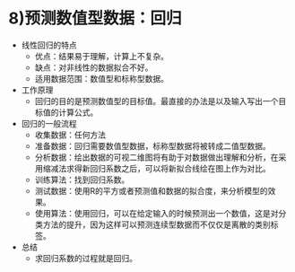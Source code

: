 
# 8)预测数值型数据：回归

* 线性回归的特点
    * 优点：结果易于理解，计算上不复杂。
    * 缺点：对非线性的数据拟合不好。
    * 适用数据范围：数值型和标称型数据。
* 工作原理
    * 回归的目的是预测数值型的目标值。最直接的办法是以及输入写出一个目标值的计算公式。
* 回归的一般流程
    * 收集数据：任何方法
    * 准备数据：回归需要数值型数据，标称型数据将被转成二值型数据。
    * 分析数据：绘出数据的可视二维图将有助于对数据做出理解和分析，在采用缩减法求得新回归系数之后，可以将新拟合线绘在图上作为对比。
    * 训练算法：找到回归系数。
    * 测试数据：使用R的平方或者预测值和数据的拟合度，来分析模型的效果。
    * 使用算法：使用回归，可以在给定输入的时候预测出一个数值，这是对分类方法的提升，因为这样可以预测连续型数据而不仅仅是离散的类别标签。
* 总结
    * 求回归系数的过程就是回归。
